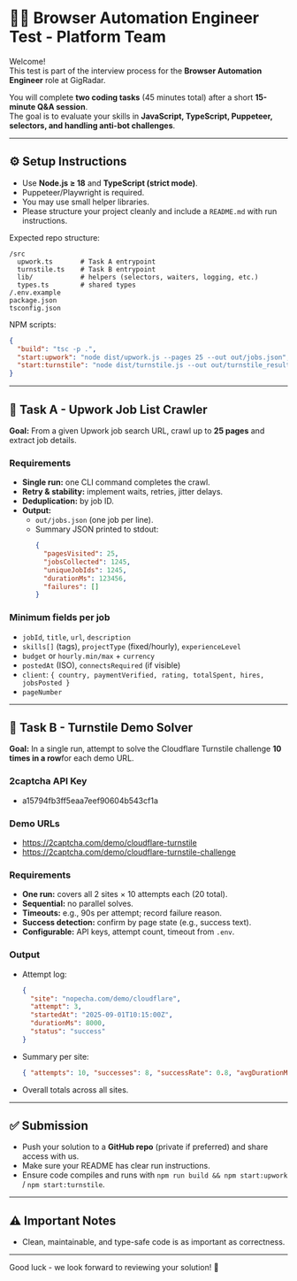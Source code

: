 
# 🧑‍💻 Browser Automation Engineer Test - Platform Team

Welcome!  
This test is part of the interview process for the **Browser Automation Engineer** role at GigRadar.  

You will complete **two coding tasks** (45 minutes total) after a short **15-minute Q&A session**.  
The goal is to evaluate your skills in **JavaScript, TypeScript, Puppeteer, selectors, and handling anti-bot challenges**.

---

## ⚙️ Setup Instructions
- Use **Node.js ≥ 18** and **TypeScript (strict mode)**.  
- Puppeteer/Playwright is required.  
- You may use small helper libraries.  
- Please structure your project cleanly and include a `README.md` with run instructions.  

Expected repo structure:
```
/src
  upwork.ts       # Task A entrypoint
  turnstile.ts    # Task B entrypoint
  lib/            # helpers (selectors, waiters, logging, etc.)
  types.ts        # shared types
/.env.example
package.json
tsconfig.json
```

NPM scripts:
```json
{
  "build": "tsc -p .",
  "start:upwork": "node dist/upwork.js --pages 25 --out out/jobs.json",
  "start:turnstile": "node dist/turnstile.js --out out/turnstile_results.json"
}
```

---

## 📝 Task A - Upwork Job List Crawler

**Goal:** From a given Upwork job search URL, crawl up to **25 pages** and extract job details.  

### Requirements
- **Single run:** one CLI command completes the crawl.  
- **Retry & stability:** implement waits, retries, jitter delays.  
- **Deduplication:** by job ID.  
- **Output:**  
  - `out/jobs.json` (one job per line).  
  - Summary JSON printed to stdout:
    ```json
    {
      "pagesVisited": 25,
      "jobsCollected": 1245,
      "uniqueJobIds": 1245,
      "durationMs": 123456,
      "failures": []
    }
    ```

### Minimum fields per job
- `jobId`, `title`, `url`, `description`  
- `skills[]` (tags), `projectType` (fixed/hourly), `experienceLevel`  
- `budget` or `hourly.min/max` + `currency`  
- `postedAt` (ISO), `connectsRequired` (if visible)  
- `client`: `{ country, paymentVerified, rating, totalSpent, hires, jobsPosted }`  
- `pageNumber`  

---

## 📝 Task B - Turnstile Demo Solver

**Goal:** In a single run, attempt to solve the Cloudflare Turnstile challenge **10 times in a row**for each demo URL.  

### 2captcha API Key
- a15794fb3ff5eaa7eef90604b543cf1a

### Demo URLs
- https://2captcha.com/demo/cloudflare-turnstile  
- https://2captcha.com/demo/cloudflare-turnstile-challenge  

### Requirements
- **One run:** covers all 2 sites × 10 attempts each (20 total).  
- **Sequential:** no parallel solves.  
- **Timeouts:** e.g., 90s per attempt; record failure reason.  
- **Success detection:** confirm by page state (e.g., success text).  
- **Configurable:** API keys, attempt count, timeout from `.env`.  

### Output
- Attempt log:
    ```json
    {
      "site": "nopecha.com/demo/cloudflare",
      "attempt": 3,
      "startedAt": "2025-09-01T10:15:00Z",
      "durationMs": 8000,
      "status": "success"
    }
    ```
- Summary per site:
    ```json
    { "attempts": 10, "successes": 8, "successRate": 0.8, "avgDurationMs": 9500 }
    ```
- Overall totals across all sites.  

---

## ✅ Submission
- Push your solution to a **GitHub repo** (private if preferred) and share access with us.  
- Make sure your README has clear run instructions.  
- Ensure code compiles and runs with `npm run build && npm start:upwork` / `npm start:turnstile`.

---

## ⚠️ Important Notes
- Clean, maintainable, and type-safe code is as important as correctness.

---

Good luck - we look forward to reviewing your solution! 🚀
